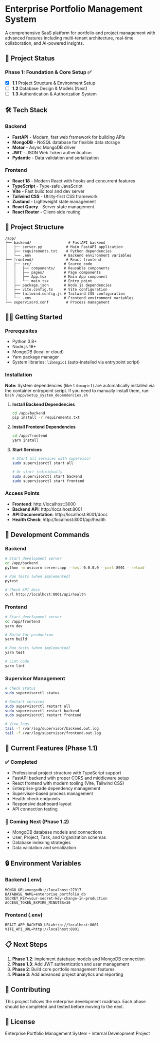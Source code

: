# Enterprise Portfolio Management System

A comprehensive SaaS platform for portfolio and project management with advanced features including multi-tenant architecture, real-time collaboration, and AI-powered insights.

## 🚀 Project Status

### Phase 1: Foundation & Core Setup ✅
- [x] **1.1** Project Structure & Environment Setup
- [ ] **1.2** Database Design & Models (Next)
- [ ] **1.3** Authentication & Authorization System

## 🛠️ Tech Stack

### Backend
- **FastAPI** - Modern, fast web framework for building APIs
- **MongoDB** - NoSQL database for flexible data storage
- **Motor** - Async MongoDB driver
- **JWT** - JSON Web Token authentication
- **Pydantic** - Data validation and serialization

### Frontend
- **React 18** - Modern React with hooks and concurrent features
- **TypeScript** - Type-safe JavaScript
- **Vite** - Fast build tool and dev server
- **Tailwind CSS** - Utility-first CSS framework
- **Zustand** - Lightweight state management
- **React Query** - Server state management
- **React Router** - Client-side routing

## 📁 Project Structure

```
/app/
├── backend/                 # FastAPI backend
│   ├── server.py           # Main FastAPI application
│   ├── requirements.txt    # Python dependencies
│   └── .env               # Backend environment variables
├── frontend/               # React frontend
│   ├── src/               # Source code
│   │   ├── components/    # Reusable components
│   │   ├── pages/         # Page components
│   │   ├── App.tsx        # Main App component
│   │   └── main.tsx       # Entry point
│   ├── package.json       # Node.js dependencies
│   ├── vite.config.ts     # Vite configuration
│   ├── tailwind.config.js # Tailwind CSS configuration
│   └── .env               # Frontend environment variables
└── supervisord.conf        # Process management
```

## 🏃‍♂️ Getting Started

### Prerequisites
- Python 3.8+
- Node.js 18+
- MongoDB (local or cloud)
- Yarn package manager
- System libraries: `libmagic1` (auto-installed via entrypoint script)

### Installation

**Note:** System dependencies (like `libmagic1`) are automatically installed via the container entrypoint script. If you need to manually install them, run: `bash /app/setup_system_dependencies.sh`

1. **Install Backend Dependencies**
   ```bash
   cd /app/backend
   pip install -r requirements.txt
   ```

2. **Install Frontend Dependencies**
   ```bash
   cd /app/frontend
   yarn install
   ```

3. **Start Services**
   ```bash
   # Start all services with supervisor
   sudo supervisorctl start all
   
   # Or start individually
   sudo supervisorctl start backend
   sudo supervisorctl start frontend
   ```

### Access Points
- **Frontend**: http://localhost:3000
- **Backend API**: http://localhost:8001
- **API Documentation**: http://localhost:8001/docs
- **Health Check**: http://localhost:8001/api/health

## 🔧 Development Commands

### Backend
```bash
# Start development server
cd /app/backend
python -m uvicorn server:app --host 0.0.0.0 --port 8001 --reload

# Run tests (when implemented)
pytest

# Check API docs
curl http://localhost:8001/api/health
```

### Frontend
```bash
# Start development server
cd /app/frontend
yarn dev

# Build for production
yarn build

# Run tests (when implemented)
yarn test

# Lint code
yarn lint
```

### Supervisor Management
```bash
# Check status
sudo supervisorctl status

# Restart services
sudo supervisorctl restart all
sudo supervisorctl restart backend
sudo supervisorctl restart frontend

# View logs
tail -f /var/log/supervisor/backend.out.log
tail -f /var/log/supervisor/frontend.out.log
```

## 🌟 Current Features (Phase 1.1)

### ✅ Completed
- Professional project structure with TypeScript support
- FastAPI backend with proper CORS and middleware setup
- React frontend with modern tooling (Vite, Tailwind CSS)
- Enterprise-grade dependency management
- Supervisor-based process management
- Health check endpoints
- Responsive dashboard layout
- API connection testing

### 🚧 Coming Next (Phase 1.2)
- MongoDB database models and connections
- User, Project, Task, and Organization schemas
- Database indexing strategies
- Data validation and serialization

## 🔒 Environment Variables

### Backend (.env)
```env
MONGO_URL=mongodb://localhost:27017
DATABASE_NAME=enterprise_portfolio_db
SECRET_KEY=your-secret-key-change-in-production
ACCESS_TOKEN_EXPIRE_MINUTES=30
```

### Frontend (.env)
```env
REACT_APP_BACKEND_URL=http://localhost:8001
VITE_API_URL=http://localhost:8001
```

## 📋 Next Steps

1. **Phase 1.2**: Implement database models and MongoDB connection
2. **Phase 1.3**: Add JWT authentication and user management
3. **Phase 2**: Build core portfolio management features
4. **Phase 3**: Add advanced project analytics and reporting

## 🤝 Contributing

This project follows the enterprise development roadmap. Each phase should be completed and tested before moving to the next.

## 📄 License

Enterprise Portfolio Management System - Internal Development Project